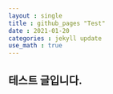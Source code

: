 ```yaml
---
layout : single
title : github_pages "Test"
date : 2021-01-20
categories : jekyll update
use_math : true
---
```



## 테스트 글입니다.













